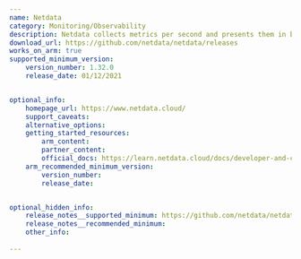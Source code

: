 ```yaml
---
name: Netdata
category: Monitoring/Observability 
description: Netdata collects metrics per second and presents them in beautiful low-latency dashboards. It is designed to run on all of your physical and virtual servers and cloud deployments.
download_url: https://github.com/netdata/netdata/releases
works_on_arm: true
supported_minimum_version:
    version_number: 1.32.0
    release_date: 01/12/2021


optional_info:
    homepage_url: https://www.netdata.cloud/
    support_caveats:
    alternative_options:
    getting_started_resources:
        arm_content: 
        partner_content: 
        official_docs: https://learn.netdata.cloud/docs/developer-and-contributor-corner/install-the-netdata-agent-from-a-git-checkout
    arm_recommended_minimum_version:
        version_number: 
        release_date:


optional_hidden_info:
    release_notes__supported_minimum: https://github.com/netdata/netdata/releases/tag/v1.32.0
    release_notes__recommended_minimum:
    other_info: 
    
---
```

